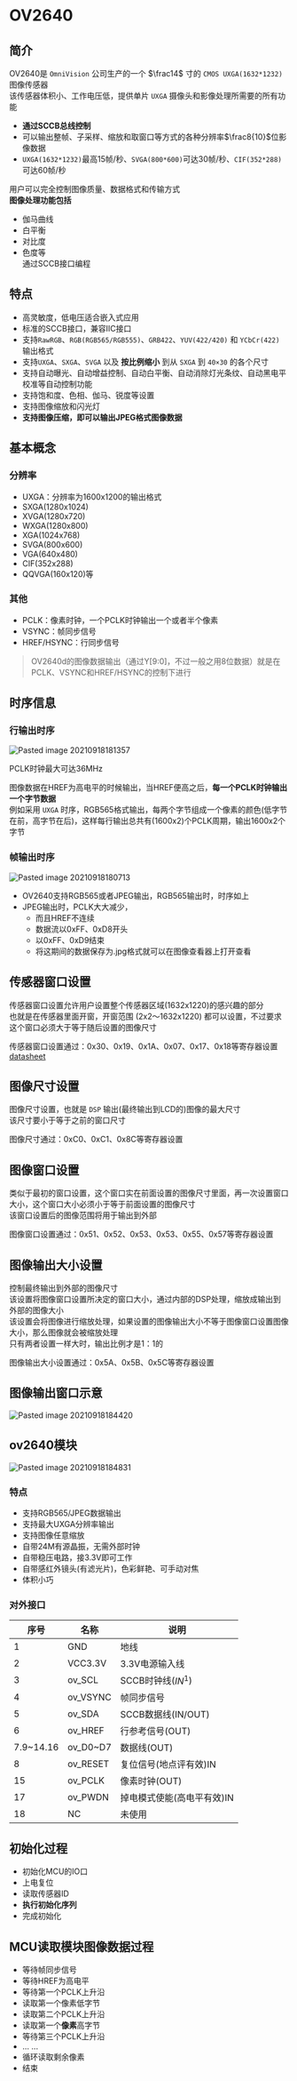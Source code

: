 # OV2640
## 简介
OV2640是 `OmniVision` 公司生产的一个 $\frac14$ 寸的 `CMOS UXGA(1632*1232)` 图像传感器  
该传感器体积小、工作电压低，提供单片 `UXGA` 摄像头和影像处理所需要的所有功能  
+ **通过SCCB总线控制**
+ 可以输出整帧、子采样、缩放和取窗口等方式的各种分辨率$\frac8{10}$位影像数据
+ `UXGA(1632*1232)`最高15帧/秒、`SVGA(800*600)`可达30帧/秒、`CIF(352*288)`可达60帧/秒

用户可以完全控制图像质量、数据格式和传输方式  
**图像处理功能包括**  
+ 伽马曲线
+ 白平衡
+ 对比度
+ 色度等  
通过SCCB接口编程

## 特点
+ 高灵敏度，低电压适合嵌入式应用
+ 标准的SCCB接口，兼容IIC接口
+ 支持`RawRGB`、`RGB(RGB565/RGB555)`、`GRB422`、`YUV(422/420)` 和 `YCbCr(422)` 输出格式
+ 支持`UXGA`、`SXGA`、`SVGA` 以及 **按比例缩小** 到从 `SXGA` 到 `40×30` 的各个尺寸
+ 支持自动曝光、自动增益控制、自动白平衡、自动消除灯光条纹、自动黑电平校准等自动控制功能
+ 支持饱和度、色相、伽马、锐度等设置
+ 支持图像缩放和闪光灯
+ **支持图像压缩，即可以输出JPEG格式图像数据**

## 基本概念
### 分辨率
+ UXGA：分辨率为1600x1200的输出格式
+ SXGA(1280x1024)
+ XVGA(1280x720)
+ WXGA(1280x800)
+ XGA(1024x768)
+ SVGA(800x600)
+ VGA(640x480)
+ CIF(352x288)
+ QQVGA(160x120)等

### 其他
+ PCLK：像素时钟，一个PCLK时钟输出一个或者半个像素
+ VSYNC：帧同步信号
+ HREF/HSYNC：行同步信号

> OV2640d的图像数据输出（通过Y[9:0]，不过一般之用8位数据）就是在PCLK、VSYNC和HREF/HSYNC的控制下进行

## 时序信息
### 行输出时序
![Pasted image 20210918181357](../../../../pictures/Pasted%20image%2020210918181357.png)

PCLK时钟最大可达36MHz  

图像数据在HREF为高电平的时候输出，当HREF便高之后，**每一个PCLK时钟输出一个字节数据**  
例如采用 `UXGA` 时序，RGB565格式输出，每两个字节组成一个像素的颜色(低字节在前，高字节在后)，这样每行输出总共有(1600x2)个PCLK周期，输出1600x2个字节

### 帧输出时序
![Pasted image 20210918180713](../../../../pictures/Pasted%20image%2020210918180713.png)

+ OV2640支持RGB565或者JPEG输出，RGB565输出时，时序如上  
+ JPEG输出时，PCLK大大减少，
	+ 而且HREF不连续
	+ 数据流以0xFF、0xD8开头
	+ 以0xFF、0xD9结束
	+ 将这期间的数据保存为.jpg格式就可以在图像查看器上打开查看

## 传感器窗口设置
传感器窗口设置允许用户设置整个传感器区域(1632x1220)的感兴趣的部分  
也就是在传感器里面开窗，开窗范围 (2x2～1632x1220) 都可以设置，不过要求这个窗口必须大于等于随后设置的图像尺寸  

传感器窗口设置通过：0x30、0x19、0x1A、0x07、0x17、0x18等寄存器设置 [datasheet](https://www.alldatasheetcn.com/view.jsp?Searchword=OV2640)

## 图像尺寸设置
图像尺寸设置，也就是 `DSP` 输出(最终输出到LCD的)图像的最大尺寸  
该尺寸要小于等于之前的窗口尺寸  

图像尺寸通过：0xC0、0xC1、0x8C等寄存器设置

## 图像窗口设置
类似于最初的窗口设置，这个窗口实在前面设置的图像尺寸里面，再一次设置窗口大小，这个窗口大小必须小于等于前面设置的图像尺寸  
该窗口设置后的图像范围将用于输出到外部  

图像窗口设置通过：0x51、0x52、0x53、0x53、0x55、0x57等寄存器设置

## 图像输出大小设置
控制最终输出到外部的图像尺寸  
该设置将图像窗口设置所决定的窗口大小，通过内部的DSP处理，缩放成输出到外部的图像大小  
该设置会将图像进行缩放处理，如果设置的图像输出大小不等于图像窗口设置图像大小，那么图像就会被缩放处理  
只有两者设置一样大时，输出比例才是1：1的 

图像输出大小设置通过：0x5A、0x5B、0x5C等寄存器设置


## 图像输出窗口示意
![Pasted image 20210918184420](../../../../pictures/Pasted%20image%2020210918184420.png)


## ov2640模块
![Pasted image 20210918184831](../../../../pictures/Pasted%20image%2020210918184831.png)
### 特点
+ 支持RGB565/JPEG数据输出
+ 支持最大UXGA分辨率输出
+ 支持图像任意缩放
+ 自带24M有源晶振，无需外部时钟
+ 自带稳压电路，接3.3V即可工作
+ 自带感红外镜头(有滤光片)，色彩鲜艳、可手动对焦
+ 体积小巧



### 对外接口
| 序号      | 名称     | 说明                       |
| --------- | -------- | -------------------------- |
| 1         | GND      | 地线                       |
| 2         | VCC3.3V  | 3.3V电源输入线             |
| 3         | ov_SCL   | SCCB时钟线($IN^1$)         |
| 4         | ov_VSYNC | 帧同步信号                 |
| 5         | ov_SDA   | SCCB数据线(IN/OUT)         |
| 6         | ov_HREF  | 行参考信号(OUT)            |
| 7.9~14.16 | ov_D0~D7 | 数据线(OUT)                |
| 8         | ov_RESET | 复位信号(地点评有效)IN     |
| 15        | ov_PCLK  | 像素时钟(OUT)              |
| 17        | ov_PWDN  | 掉电模式使能(高电平有效)IN |
| 18        | NC       | 未使用                     |

## 初始化过程
+ 初始化MCU的IO口
+ 上电复位
+ 读取传感器ID
+ **执行初始化序列**
+ 完成初始化


## MCU读取模块图像数据过程
+ 等待帧同步信号
+ 等待HREF为高电平
+ 等待第一个PCLK上升沿
+ 读取第一个像素低字节
+ 读取第二个PCLK上升沿
+ 读取第一个**像素**高字节
+ 等待第三个PCLK上升沿
+ ... ... 
+ 循环读取剩余像素
+ 结束

